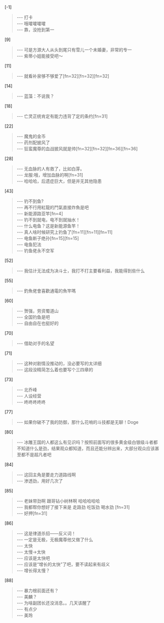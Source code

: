 
[-1] 
>--- 打卡<br>
>--- 哦嚯嚯嚯嚯<br>
>--- 靠，没抢到第一<br>

[9] 
>--- 可是方源大人从头到尾只有雪儿一个未婚妻，非常的专一<br>
>--- 紫蒂小姐能接受吧～<br>

[11] 
>--- 就看补泉够不够爱了[fn=32][fn=32][fn=32]<br>

[14] 
>--- 蓝藻：不说我？<br>

[18] 
>--- 亡灵正统肯定有能力违背了定的条约[fn=31]<br>

[22] 
>--- 魔鬼的金币<br>
>--- 药剂配披风了<br>
>--- 狂蛮魔尊的血战披风就是帅[fn=32][fn=32][fn=36][fn=36]<br>

[28] 
>--- 无血脉的人有救了，比如白芽。<br>
>--- 龙服:哦，增加血脉的啊[fn=31]<br>
>--- 哈哈哈，后遗症巨大，但是并无其他隐患<br>

[43] 
>--- 钓不到鱼?<br>
>--- 再不行用紅龍的鬥氣直接炸魚是吧<br>
>--- 新能源路亚竿[fn=4]<br>
>--- 钓不到就电，电不到就抽水！<br>
>--- 什么电鱼？这是新能源鱼竿！<br>
>--- 真人啥时候研究上钓鱼了[fn=11][fn=11][fn=11]<br>
>--- 电鱼断子绝孙[fn=15][fn=15]<br>
>--- 电鱼犯法<br>
>--- 钓鱼佬永不空军<br>

[52] 
>--- 我估计无法成为决斗士，我打不打主要看利益，我能得到些什么<br>

[55] 
>--- 釣魚佬會喜歡通電的魚竿嗎<br>

[60] 
>--- 贺强，劳资蜀道山<br>
>--- 全国钓鱼是吧<br>
>--- 自由自在也挺好的<br>

[70] 
>--- 借助对手的名望<br>

[71] 
>--- 这种对剧情没推动的，没必要写的太详细<br>
>--- 这段没精简怎么着也要写个三四章的<br>

[73] 
>--- 北乔峰<br>
>--- 人设经营<br>
>--- 咚咚咚咚咚<br>

[77] 
>--- 如果你破不了我的防御，那什么花哨的斗技都是无聊！Doge<br>

[80] 
>--- 冰雕王国的人都这么有见识吗？按照前面写的很多黄金级白银级斗者都不知道什么是劲，结果观众都知道，而且还能分辨出来，大部分观众应该甚至都不是超凡者吧<br>

[84] 
>--- 这回主角是要走力道路线啊<br>
>--- 渗透劲，用好几次了<br>

[85] 
>--- 老妹带劲啊
跟哥钻小树林啊
哈哈哈哈哈<br>
>--- 我都帮你想好了接下来是
走路劲
吃饭劲
喝水劲
[fn=31]<br>
>--- 好押[fn=31]<br>

[86] 
>--- 这是律道杀招——反义词！<br>
>--- 一定是无极，无极魔尊他又做了什么<br>
>--- 太快<br>
>--- 太慢→太快<br>
>--- 应该是太快吧<br>
>--- 应该是“增长的太快”了吧，要不读起来有歧义<br>
>--- 增长得太慢？<br>

[88] 
>--- 暴力根前面还有？<br>
>--- 美麟？<br>
>--- 为啥副团长还没消息。。几天该醒了<br>
>--- 有点少<br>
>--- 美玲<br>

